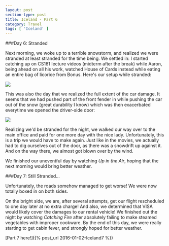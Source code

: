 ```yaml
---
layout: post
section-type: post
title: Iceland - Part 6
category: Travel
tags: [ 'Iceland' ]
---
```

###Day 6: Stranded

Next morning, we woke up to a terrible snowstorm, and realized we were stranded at least stranded
for the time being. We settled in: I started catching up on CS181 lecture videos
(midterm after the break)
while Aaron, being ahead on all his work, watched House of Cards instead while eating
an entire bag of licorice from Bonus. Here's our setup while stranded:

![](https://dl.dropboxusercontent.com/s/edicm1epezzb108/IMG_4845.JPG?dl=0)

This was also the day that we realized the full extent of the car damage. It seems that we had
pushed part of the front fender in while pushing the car out of the snow (great durability I know)
which was then exacerbated everytime we opened the driver-side door:

![](https://dl.dropboxusercontent.com/s/axe7h0c93zcepap/IMG_4876.JPG?dl=0)

Realizing we'd be stranded for the night, we walked our way over
to the main office and paid for one more day with the nice lady. Unfortunately, this is a trip
we would have to make again. Just like in the movies, we actually had to dig ourselves out of the door,
as there was a snowdrift up against it. And on the way there, we almost got blown over by the wind.

We finished our uneventful day by watching *Up in the Air*, hoping that the next morning would bring
better weather.

###Day 7: Still Stranded...

Unfortunately, the roads somehow managed to get worse! We were now totally boxed in on both sides.

On the bright side, we are, after several attempts, get our flight rescheduled to one day later
at no extra charge! And also, we determined that VISA would likely cover the damages to our rental
vehicle! We finished out the night by watching *Catching Fire* after absolutely failing to make
steamed vegetables with improper cookware. By the end of this day, we were really starting to get
cabin fever, and strongly hoped for better weather.

[Part 7 here!]({% post_url 2016-01-02-Iceland7 %})